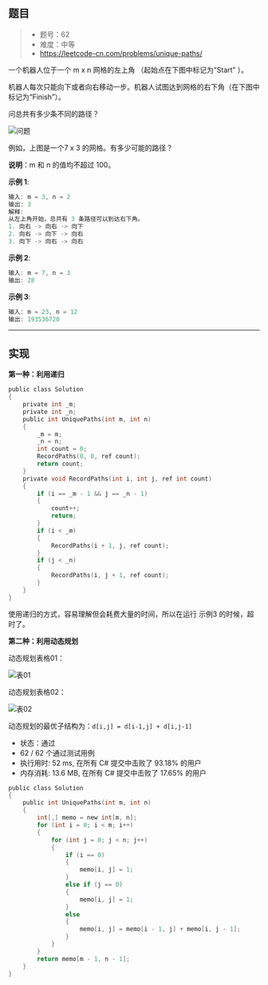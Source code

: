 ## 题目

> - 题号：62
> - 难度：中等
> - https://leetcode-cn.com/problems/unique-paths/

一个机器人位于一个 m x n 网格的左上角 （起始点在下图中标记为“Start” ）。

机器人每次只能向下或者向右移动一步。机器人试图达到网格的右下角（在下图中标记为“Finish”）。

问总共有多少条不同的路径？

![问题](https://img-blog.csdnimg.cn/20190912160514978.png)

例如，上图是一个7 x 3 的网格。有多少可能的路径？

<b>说明</b>：m 和 n 的值均不超过 100。

<b>示例 1</b>:
```c
输入: m = 3, n = 2
输出: 3
解释:
从左上角开始，总共有 3 条路径可以到达右下角。
1. 向右 -> 向右 -> 向下
2. 向右 -> 向下 -> 向右
3. 向下 -> 向右 -> 向右
```

<b>示例 2</b>:
```c
输入: m = 7, n = 3
输出: 28
```

<b>示例 3</b>:
```c
输入: m = 23, n = 12
输出: 193536720
```




---
## 实现

<b>第一种：利用递归</b>

```c
public class Solution
{
    private int _m;
    private int _n;
    public int UniquePaths(int m, int n)
    {
        _m = m;
        _n = n;
        int count = 0;
        RecordPaths(0, 0, ref count);
        return count;
    }
    private void RecordPaths(int i, int j, ref int count)
    {
        if (i == _m - 1 && j == _n - 1)
        {
            count++;
            return;
        }
        if (i < _m)
        {
            RecordPaths(i + 1, j, ref count);
        }
        if (j < _n)
        {
            RecordPaths(i, j + 1, ref count);
        }
    }
}
```

使用递归的方式，容易理解但会耗费大量的时间，所以在运行 示例3 的时候，超时了。

<b>第二种：利用动态规划</b>

动态规划表格01：

![表01](https://img-blog.csdnimg.cn/20190912160347481.png)

动态规划表格02：

![表02](https://img-blog.csdnimg.cn/20190912160424714.png)

动态规划的最优子结构为：`d[i,j] = d[i-1,j] + d[i,j-1]`

- 状态：通过
- 62 / 62 个通过测试用例
- 执行用时: 52 ms, 在所有 C# 提交中击败了 93.18% 的用户
- 内存消耗: 13.6 MB, 在所有 C# 提交中击败了 17.65% 的用户

```c
public class Solution
{
    public int UniquePaths(int m, int n)
    {
        int[,] memo = new int[m, n];
        for (int i = 0; i < m; i++)
        {
            for (int j = 0; j < n; j++)
            {
                if (i == 0)
                {
                    memo[i, j] = 1;
                }
                else if (j == 0)
                {
                    memo[i, j] = 1;
                }
                else
                {
                    memo[i, j] = memo[i - 1, j] + memo[i, j - 1];
                }
            }
        }
        return memo[m - 1, n - 1];
    }
}
```

